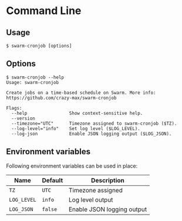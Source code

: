 # Command Line

## Usage

```shell
$ swarm-cronjob [options]
```

## Options

```
$ swarm-cronjob --help
Usage: swarm-cronjob

Create jobs on a time-based schedule on Swarm. More info:
https://github.com/crazy-max/swarm-cronjob

Flags:
  --help                Show context-sensitive help.
  --version
  --timezone="UTC"      Timezone assigned to swarm-cronjob ($TZ).
  --log-level="info"    Set log level ($LOG_LEVEL).
  --log-json            Enable JSON logging output ($LOG_JSON).
```

## Environment variables

Following environment variables can be used in place:

| Name               | Default       | Description   |
|--------------------|---------------|---------------|
| `TZ`               | `UTC`         | Timezone assigned |
| `LOG_LEVEL`        | `info`        | Log level output |
| `LOG_JSON`         | `false`       | Enable JSON logging output |

